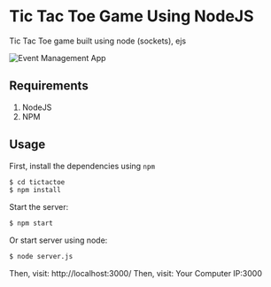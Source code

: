 # Tic Tac Toe Game Using NodeJS
Tic Tac Toe game built using node (sockets), ejs

![Event Management App](https://github.com/mickytalkcommunity/Tic-Tac-Toe/)


## Requirements
1. NodeJS
2. NPM

## Usage
First, install the dependencies using `npm`
```bash
$ cd tictactoe
$ npm install
```

Start the server:
```bash
$ npm start
```

Or start server using node:
```bash
$ node server.js
```

Then, visit: http://localhost:3000/
Then, visit: Your Computer IP:3000
